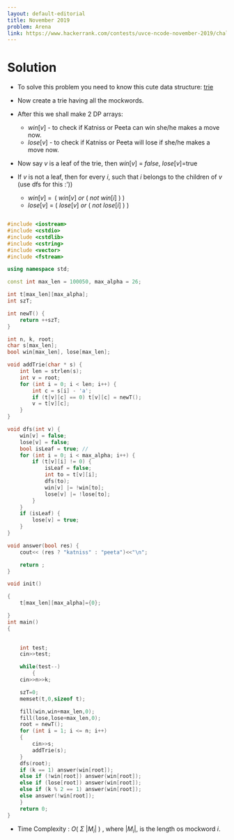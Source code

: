 ```yaml
---
layout: default-editorial
title: November 2019
problem: Arena
link: https://www.hackerrank.com/contests/uvce-ncode-november-2019/challenges/arena
---
```

# Solution

* To solve this problem you need to know this cute data structure: [trie](https://www.topcoder.com/community/competitive-programming/tutorials/using-tries/)

* Now create a trie having all the mockwords.
* After this we shall make 2 DP arrays:
  * $win[v]$ - to check if Katniss or Peeta can win she/he makes a move now.
  * $lose[v]$ - to check if Katniss or Peeta will lose if she/he makes a move now.

* Now say $v$ is a leaf of the trie, then $win[v]$ = $false$, $lose[v]$=true

* If $v$ is not a leaf, then for every $i$, such that $i$ belongs to the children of $v$ (use dfs for this :'))
  * $win[v]$ $ =$  $($ $win[v]$ $or$ $($ $not$ $win[i]$ $)$ $)$
  * $lose[v]$ $ =$ $ ($ $lose[v]$ $or$ $($ $not$ $lose[i]$ $)$ $)$


~~~cpp

#include <iostream>
#include <cstdio>
#include <cstdlib>
#include <cstring>
#include <vector>
#include <fstream>

using namespace std;

const int max_len = 100050, max_alpha = 26;

int t[max_len][max_alpha];
int szT;

int newT() {
    return ++szT;
}

int n, k, root;
char s[max_len];
bool win[max_len], lose[max_len];

void addTrie(char * s) {
    int len = strlen(s);
    int v = root;
    for (int i = 0; i < len; i++) {
        int c = s[i] - 'a';
        if (t[v][c] == 0) t[v][c] = newT();
        v = t[v][c];
    }
}

void dfs(int v) {
    win[v] = false;
    lose[v] = false;
    bool isLeaf = true; //
    for (int i = 0; i < max_alpha; i++) {
        if (t[v][i] != 0) {
            isLeaf = false;
            int to = t[v][i];
            dfs(to);
            win[v] |= !win[to];
            lose[v] |= !lose[to];
        }
    }
    if (isLeaf) {
        lose[v] = true;
    }
}

void answer(bool res) {
    cout<< (res ? "katniss" : "peeta")<<"\n";

    return ;
}

void init()

{
    t[max_len][max_alpha]={0};

}
int main()
{
    

    int test;
    cin>>test;

    while(test--)
        {
    cin>>n>>k;

    szT=0;
    memset(t,0,sizeof t);

    fill(win,win+max_len,0);
    fill(lose,lose+max_len,0);
    root = newT();
    for (int i = 1; i <= n; i++)
    {
        cin>>s;
        addTrie(s);
    }
    dfs(root);
    if (k == 1) answer(win[root]); 
    else if (!win[root]) answer(win[root]); 
    else if (lose[root]) answer(win[root]); 
    else if (k % 2 == 1) answer(win[root]); 
    else answer(!win[root]); 
    }
    return 0;
}

~~~

* Time Complexity : $O($ $\Sigma$ $| M_i |$ $)$ , where $|M_i|$, is the length os mockword $i$.
